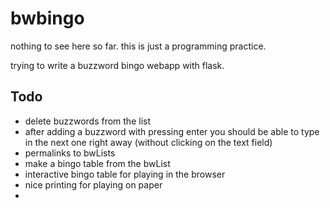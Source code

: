 # bwbingo
nothing to see here so far.
this is just a programming practice.

trying to write a buzzword bingo webapp with flask.

## Todo
 * delete buzzwords from the list
 * after adding a buzzword with pressing enter you should be able to type in the next one right away (without clicking on the text field)
 * permalinks to bwLists
 * make a bingo table from the bwList
 * interactive bingo table for playing in the browser
 * nice printing for playing on paper
 * 
